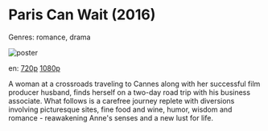 # Paris Can Wait (2016)

Genres: romance, drama

![poster](http://image.tmdb.org/t/p/w500/jLzfHNU1JldQpC5TNEvQMnWQxx6.jpg)

en:
  [720p](magnet:?xt=urn:btih:854BE57C977C0C647CE4C786DE9CB025DD0FD18F&tr=udp://glotorrents.pw:6969/announce&tr=udp://tracker.opentrackr.org:1337/announce&tr=udp://torrent.gresille.org:80/announce&tr=udp://tracker.openbittorrent.com:80&tr=udp://tracker.coppersurfer.tk:6969&tr=udp://tracker.leechers-paradise.org:6969&tr=udp://p4p.arenabg.ch:1337&tr=udp://tracker.internetwarriors.net:1337)
  [1080p](magnet:?xt=urn:btih:78E05928398E08684EE115875FBC9FE2115E8697&tr=udp://glotorrents.pw:6969/announce&tr=udp://tracker.opentrackr.org:1337/announce&tr=udp://torrent.gresille.org:80/announce&tr=udp://tracker.openbittorrent.com:80&tr=udp://tracker.coppersurfer.tk:6969&tr=udp://tracker.leechers-paradise.org:6969&tr=udp://p4p.arenabg.ch:1337&tr=udp://tracker.internetwarriors.net:1337)
  


A woman at a crossroads traveling to Cannes along with her successful film producer husband, finds herself on a two-day road trip with his business associate. What follows is a carefree journey replete with diversions involving picturesque sites, fine food and wine, humor, wisdom and romance - reawakening Anne's senses and a new lust for life.